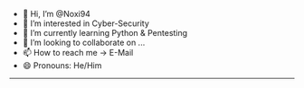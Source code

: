 - 👋 Hi, I’m @Noxi94
- 👀 I’m interested in Cyber-Security
- 🌱 I’m currently learning Python & Pentesting
- 💞️ I’m looking to collaborate on ...
- 📫 How to reach me -> E-Mail 
- 😄 Pronouns: He/Him

________________________________________________________________________________________________



<!---
Noxi94/Noxi94 is a ✨ special ✨ repository because its `README.md` (this file) appears on your GitHub profile.
You can click the Preview link to take a look at your changes.
--->
